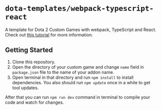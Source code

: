 # `dota-templates/webpack-typescript-react`

A template for Dota 2 Custom Games with webpack, TypeScript and React. Check out [this tutorial](https://moddota.com/panorama/react) for more information.

## Getting Started

1. Clone this repository.
2. Open the directory of your custom game and change `name` field in `package.json` file to the name of your addon name.
3. Open terminal in that directory and run `npm install` to install dependencies. You also should run `npm update` once in a while to get tool updates.

After that you can run `npm run dev` command in terminal to compile your code and watch for changes.
